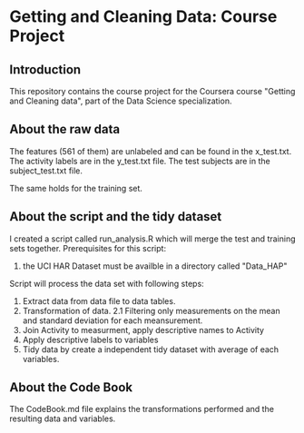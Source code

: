 Getting and Cleaning Data: Course Project
=========================================

Introduction
------------
This repository contains the course project for the Coursera course "Getting and Cleaning data", part of the Data Science specialization.


About the raw data
------------------

The features (561 of them) are unlabeled and can be found in the x_test.txt. 
The activity labels are in the y_test.txt file.
The test subjects are in the subject_test.txt file.

The same holds for the training set.

About the script and the tidy dataset
-------------------------------------
I created a script called run_analysis.R which will merge the test and training sets together.
Prerequisites for this script:

1. the UCI HAR Dataset must be availble in a directory called "Data_HAP"

Script will process the data set with following steps:

1. Extract data from data file to data tables.
2. Transformation of data. 
2.1 Filtering only measurements on the mean and standard deviation for each meansurement.
3. Join Activity to measurment, apply descriptive names to Activity
4. Apply descriptive labels to variables
5. Tidy data by create a independent tidy dataset with average of each variables.

About the Code Book
-------------------
The CodeBook.md file explains the transformations performed and the resulting data and variables.